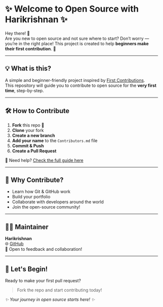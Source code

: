 # ✨ Welcome to Open Source with Harikrishnan ✨

Hey there! 👋  
Are you new to open source and not sure where to start? Don’t worry — you’re in the right place! This project is created to help **beginners make their first contribution**. 🚀

---

## 💡 What is this?

A simple and beginner-friendly project inspired by [First Contributions](https://firstcontributions.github.io).  
This repository will guide you to contribute to open source for the **very first time**, step-by-step.

---

## 🛠️ How to Contribute

1. **Fork** this repo 🍴  
2. **Clone** your fork  
3. **Create a new branch**  
4. **Add your name** to the `Contributors.md` file  
5. **Commit & Push**  
6. **Create a Pull Request**

💬 Need help? [Check the full guide here](https://firstcontributions.github.io)

---

## 🌟 Why Contribute?

- Learn how Git & GitHub work  
- Build your portfolio  
- Collaborate with developers around the world  
- Join the open-source community!

---

## 🧑‍💻 Maintainer

**Harikrishnan**  
🌐 [GitHub](https://github.com/officialhari)  
💌 Open to feedback and collaboration!

---

## 📌 Let's Begin!

Ready to make your first pull request?  
> Fork the repo and start contributing today!

_✨ Your journey in open source starts here! ✨_
